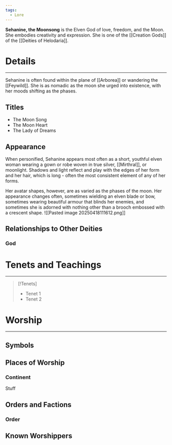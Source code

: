 ```yaml
---
tags:
  - Lore
---
```

**Sehanine, the Moonsong** is the Elven God of love, freedom, and the Moon. She embodies creativity and expression. She is one of the [[Creation Gods]] of the [[Deities of Helodaria]].
# Details
---
Sehanine is often found within the plane of [[Arborea]] or wandering the [[Feywild]]. She is as nomadic as the moon she urged into existence, with her moods shifting as the phases.
## Titles
- The Moon Song
- The Moon Heart
- The Lady of Dreams
## Appearance
When personified, Sehanine appears most often as a short, youthful elven woman wearing a gown or robe woven in true silver, [[Mirthral]], or moonlight. Shadows and light reflect and play with the edges of her form and her hair, which is long - often the most consistent element of any of her forms.

Her avatar shapes, however, are as varied as the phases of the moon. Her appearance changes often, sometimes wielding an elven blade or bow, sometimes wearing beautiful armour that blinds her enemies, and sometimes she is adorned with nothing other than a brooch embossed with a crescent shape.
![[Pasted image 20250418111612.png]]
## Relationships to Other Deities
### God
# Tenets and Teachings
---
>[!Tenets]
> - Tenet 1
> - Tenet 2
# Worship
---
## Symbols

## Places of Worship
### Continent
Stuff
## Orders and Factions
### Order

## Known Worshippers

